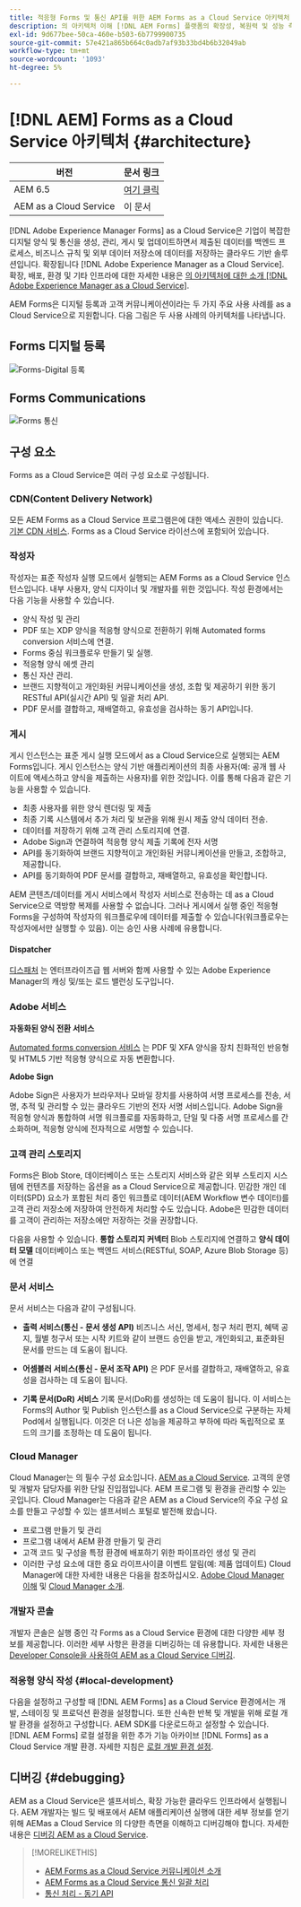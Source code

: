 ```yaml
---
title: 적응형 Forms 및 통신 API를 위한 AEM Forms as a Cloud Service 아키텍처
description: 의 아키텍처 이해 [!DNL AEM Forms] 플랫폼의 확장성, 복원력 및 성능 측면에 대해 as a Cloud Service으로 알아볼 수 있습니다.
exl-id: 9d677bee-50ca-460e-b503-6b7799900735
source-git-commit: 57e421a865b664c0adb7af93b33bd4b6b32049ab
workflow-type: tm+mt
source-wordcount: '1093'
ht-degree: 5%

---
```


# [!DNL AEM] Forms as a Cloud Service 아키텍처 {#architecture}

| 버전 | 문서 링크 |
| -------- | ---------------------------- |
| AEM 6.5 | [여기 클릭](https://experienceleague.adobe.com/docs/experience-manager-65/forms/install-aem-forms/aem-forms-architecture-deployment.html) |
| AEM as a Cloud Service | 이 문서 |

[!DNL Adobe Experience Manager Forms] as a Cloud Service은 기업이 복잡한 디지털 양식 및 통신을 생성, 관리, 게시 및 업데이트하면서 제출된 데이터를 백엔드 프로세스, 비즈니스 규칙 및 외부 데이터 저장소에 데이터를 저장하는 클라우드 기반 솔루션입니다. 확장됩니다 [!DNL Adobe Experience Manager as a Cloud Service]. 확장, 배포, 환경 및 기타 인프라에 대한 자세한 내용은 [의 아키텍처에 대한 소개 [!DNL Adobe Experience Manager as a Cloud Service]](https://experienceleague.adobe.com/docs/experience-manager-cloud-service/core-concepts/architecture.html).

AEM Forms은 디지털 등록과 고객 커뮤니케이션이라는 두 가지 주요 사용 사례를 as a Cloud Service으로 지원합니다. 다음 그림은 두 사용 사례의 아키텍처를 나타냅니다.

## Forms 디지털 등록

![Forms-Digital 등록](assets/forms-cloud-service-architecture-forms-digital-enrollment.svg)

## Forms Communications

![Forms 통신](assets/forms-cloud-service-architecture-forms-communications.svg)

## 구성 요소

Forms as a Cloud Service은 여러 구성 요소로 구성됩니다.

### CDN(Content Delivery Network)

모든 AEM Forms as a Cloud Service 프로그램은에 대한 액세스 권한이 있습니다. [기본 CDN 서비스](https://experienceleague.adobe.com/docs/experience-manager-cloud-service/content/implementing/content-delivery/cdn.html). Forms as a Cloud Service 라이선스에 포함되어 있습니다.

### 작성자

작성자는 표준 작성자 실행 모드에서 실행되는 AEM Forms as a Cloud Service 인스턴스입니다. 내부 사용자, 양식 디자이너 및 개발자를 위한 것입니다. 작성 환경에서는 다음 기능을 사용할 수 있습니다.

* 양식 작성 및 관리
* PDF 또는 XDP 양식을 적응형 양식으로 전환하기 위해 Automated forms conversion 서비스에 연결.
* Forms 중심 워크플로우 만들기 및 실행.
* 적응형 양식 에셋 관리
* 통신 자산 관리.
* 브랜드 지향적이고 개인화된 커뮤니케이션을 생성, 조합 및 제공하기 위한 동기 RESTful API(실시간 API) 및 일괄 처리 API.
* PDF 문서를 결합하고, 재배열하고, 유효성을 검사하는 동기 API입니다.

### 게시

게시 인스턴스는 표준 게시 실행 모드에서 as a Cloud Service으로 실행되는 AEM Forms입니다. 게시 인스턴스는 양식 기반 애플리케이션의 최종 사용자(예: 공개 웹 사이트에 액세스하고 양식을 제출하는 사용자)를 위한 것입니다. 이를 통해 다음과 같은 기능을 사용할 수 있습니다.

* 최종 사용자를 위한 양식 렌더링 및 제출
* 최종 기록 시스템에서 추가 처리 및 보관을 위해 원시 제출 양식 데이터 전송.
* 데이터를 저장하기 위해 고객 관리 스토리지에 연결.
* Adobe Sign과 연결하여 적응형 양식 제출 기록에 전자 서명
* API를 동기화하여 브랜드 지향적이고 개인화된 커뮤니케이션을 만들고, 조합하고, 제공합니다.
* API를 동기화하여 PDF 문서를 결합하고, 재배열하고, 유효성을 확인합니다.

AEM 콘텐츠/데이터를 게시 서비스에서 작성자 서비스로 전송하는 데 as a Cloud Service으로 역방향 복제를 사용할 수 없습니다. 그러나 게시에서 실행 중인 적응형 Forms을 구성하여 작성자의 워크플로우에 데이터를 제출할 수 있습니다(워크플로우는 작성자에서만 실행할 수 있음). 이는 승인 사용 사례에 유용합니다.

#### Dispatcher

[디스패처](https://experienceleague.adobe.com/docs/experience-manager-cloud-service/content/implementing/content-delivery/disp-overview.html) 는 엔터프라이즈급 웹 서버와 함께 사용할 수 있는 Adobe Experience Manager의 캐싱 및/또는 로드 밸런싱 도구입니다.

### Adobe 서비스

**자동화된 양식 전환 서비스**

[Automated forms conversion 서비스](https://experienceleague.adobe.com/docs/aem-forms-automated-conversion-service/using/introduction.html) 는 PDF 및 XFA 양식을 장치 친화적인 반응형 및 HTML5 기반 적응형 양식으로 자동 변환합니다.

**Adobe Sign**

Adobe Sign은 사용자가 브라우저나 모바일 장치를 사용하여 서명 프로세스를 전송, 서명, 추적 및 관리할 수 있는 클라우드 기반의 전자 서명 서비스입니다. Adobe Sign을 적응형 양식과 통합하여 서명 워크플로를 자동화하고, 단일 및 다중 서명 프로세스를 간소화하며, 적응형 양식에 전자적으로 서명할 수 있습니다.

<!-- **PDF Service API**
Adobe’s PDF Services API lets create, combine, export, and extract data from PDFs through powerful and flexible cloud-based APIs. -->

### 고객 관리 스토리지

Forms은 Blob Store, 데이터베이스 또는 스토리지 서비스와 같은 외부 스토리지 시스템에 컨텐츠를 저장하는 옵션을 as a Cloud Service으로 제공합니다. 민감한 개인 데이터(SPD) 요소가 포함된 처리 중인 워크플로 데이터(AEM Workflow 변수 데이터)를 고객 관리 저장소에 저장하여 안전하게 처리할 수도 있습니다. Adobe은 민감한 데이터를 고객이 관리하는 저장소에만 저장하는 것을 권장합니다.

다음을 사용할 수 있습니다. **통합 스토리지 커넥터** Blob 스토리지에 연결하고 **양식 데이터 모델** 데이터베이스 또는 백엔드 서비스(RESTful, SOAP, Azure Blob Storage 등)에 연결

### 문서 서비스

문서 서비스는 다음과 같이 구성됩니다.

* **출력 서비스(통신 - 문서 생성 API)** 비즈니스 서신, 명세서, 청구 처리 편지, 혜택 공지, 월별 청구서 또는 시작 키트와 같이 브랜드 승인을 받고, 개인화되고, 표준화된 문서를 만드는 데 도움이 됩니다.

* **어셈블러 서비스(통신 - 문서 조작 API)** 은 PDF 문서를 결합하고, 재배열하고, 유효성을 검사하는 데 도움이 됩니다.

* **기록 문서(DoR) 서비스** 기록 문서(DoR)를 생성하는 데 도움이 됩니다. 이 서비스는 Forms의 Author 및 Publish 인스턴스를 as a Cloud Service으로 구분하는 자체 Pod에서 실행됩니다. 이것은 더 나은 성능을 제공하고 부하에 따라 독립적으로 포드의 크기를 조정하는 데 도움이 됩니다.

### Cloud Manager

Cloud Manager는 의 필수 구성 요소입니다. [AEM as a Cloud Service](https://experienceleague.adobe.com/docs/experience-manager-cloud-service/overview/introduction.html?lang=ko-KR). 고객의 운영 및 개발자 담당자를 위한 단일 진입점입니다. AEM 프로그램 및 환경을 관리할 수 있는 곳입니다. Cloud Manager는 다음과 같은 AEM as a Cloud Service의 주요 구성 요소를 만들고 구성할 수 있는 셀프서비스 포털로 발전해 왔습니다.

* 프로그램 만들기 및 관리
* 프로그램 내에서 AEM 환경 만들기 및 관리
* 고객 코드 및 구성을 특정 환경에 배포하기 위한 파이프라인 생성 및 관리
* 이러한 구성 요소에 대한 중요 라이프사이클 이벤트 알림(예: 제품 업데이트) Cloud Manager에 대한 자세한 내용은 다음을 참조하십시오. [Adobe Cloud Manager 이해](https://experienceleague.adobe.com/docs/experience-manager-learn/foundation/cloud-manager/understand-cloud-manager-for-aem.html) 및 [Cloud Manager 소개](https://experienceleague.adobe.com/docs/experience-manager-cloud-manager/using/introduction-to-cloud-manager.html).

### 개발자 콘솔

개발자 콘솔은 실행 중인 각 Forms as a Cloud Service 환경에 대한 다양한 세부 정보를 제공합니다. 이러한 세부 사항은 환경을 디버깅하는 데 유용합니다. 자세한 내용은 [Developer Console을 사용하여 AEM as a Cloud Service 디버깅](https://experienceleague.adobe.com/docs/experience-manager-learn/cloud-service/debugging/debugging-aem-as-a-cloud-service/developer-console.html).

<!--

+++CDN (Content Delivery Network):

Every AEM Forms as a Cloud Service program has access to Fastly CDN service. It is included in the licence of Forms as a Cloud Services.

+++

+++Adaptive Forms
Adaptive Forms enable customers to author web-friendly reflowable web forms and fragments that are used by the customers for their data capture needs. This feature enables customers to manage their complex data capture needs easily, by leveraging multiple integrations with Adobe Sign, Document Services, Form Data Model, Automated Forms Conversion service, and more.

+++

+++Automated Forms Conversion Service (AFCS)
Automated Forms Conversion service helps accelerate digitization and modernization of data capture experience through automated conversion of PDF forms to adaptive forms. The service, powered by Adobe Sensei, automatically converts your PDF forms to device-friendly, responsive, and HTML5-based adaptive forms. While leveraging the existing investments in PDF Forms and XFA, the service also applies appropriate validations, styling, and layout to adaptive form fields during conversion.

+++

+++Form Data Model
The Form Data Model (FDM) feature is the standard way of creating data integrations with external/internal data sources and using them across the different Forms as a Cloud Service features. FDM provides a rich editor for customers to integrate, define, and manage relationships between the different entities and data sources and perform operations on them. Form data is stored in a data store hosted on the customer premises. Organizations can also use blob store hosted by the cloud provider and Adobe Experince Platform to store data.

+++

+++Forms Workflows
Forms-centric workflows is an extension to the default AEM Workflow and provides our customers with additional workflow capabilities like Form Data review, task assignment, and document services invocation.

+++

+++Communications
Forms as a Cloud Service offering consists of multiple services tailored specifically for document processing.

+++

+++Document of Record
A Document of Record is a PDF version of a form. It provides an ability to keep a record of the information  that you provide and submit in an Adaptive Form in PDF fromat. The service provides a default DoR template and tools to develop a custom template.

+++

## Terminologies

<!-- ## Cloud Manager{#cloud-manager}

Cloud Manager is an essential component to [AEM as a Cloud Service](https://experienceleague.adobe.com/docs/experience-manager-cloud-service/overview/introduction.html?lang=en). Each new tenant of the [!DNL AEM Forms] as a Cloud Service is first provisioned for Cloud Manager access. Cloud Manager is the single-entry point for the operations and developer persona of our customers. It is the place from where the AEM programs and environments can be managed. Cloud Manager has evolved as a self-service portal where the main components of the AEM as a Cloud Service can be created and configured:

* Creating and managing programs
* Creating and managing the AEM environments within the programs
* Creating and managing the pipelines for deploying the customer code and configuration to a particular environment
* Getting notified of important lifecycle events for these components (for example, product updates)
For more information about Cloud Manager, see [Understand Adobe Cloud Manager](https://experienceleague.adobe.com/docs/experience-manager-learn/foundation/cloud-manager/understand-cloud-manager-for-aem.html) and [Introduction to Cloud Manager](https://experienceleague.adobe.com/docs/experience-manager-cloud-manager/using/introduction-to-cloud-manager.html).

## Users and Authentication {#users-and-authentication}

AEM as a Cloud Service includes Admin Console support for AEM instances and Adobe Identity Management System (IMS) based authentication. The Admin Console allows administrators to centrally manage all Experience Cloud users. Users and Groups can be assigned to product profiles associated with AEM as a Cloud Service instances, allowing them to log in to that instance. For more information about users, authentication, and, and accessing an instance of AEM as a Cloud Service, see [IMS Support for [!DNL Adobe Experience Manager] as a Cloud Service](https://experienceleague.adobe.com/docs/experience-manager-cloud-service/security/ims-support.html?lang=en#introduction).

Various personas are involved in a typical [!DNL AEM Forms] project. After you log in to your [!DNL AEM Forms] as a Cloud Service instance, you can [add users in admin console](https://experienceleague.adobe.com/docs/experience-manager-cloud-service/security/ims-support.html) for personas applicable to your organization or project and [assign users to built-in groups](forms-groups-privileges-tasks.md) to provide them required privileges.

To learn various in-built [!DNL AEM Forms] specific user groups and privileges available on [!DNL AEM Forms] as a Cloud Services instance, see [Configure, user, roles and groups](forms-groups-privileges-tasks.md). 

## Developer Experience {#developer-experience}

The new architecture supporting AEM as a Cloud Service brings some key changes to the overall developer experience. One of the major goals for the changes to developer experience is to allow migration to AEM as a Cloud Service as quickly as possible, with little modifications to existing custom code.

## Cloud development {#cloud-development}

Here are the guidelines to run your existing code smoothly on AEM as a Cloud Service environment:

* Store your code and configurations to the Git repository of the associated Cloud Manager program. It makes managing and integrating code with CI/CD a breeze.  
* Make application code and configuration compatible with the baseline [!DNL AEM Forms] images. Using the latest APIs helps to build faster and secure applications.
* Use the Cloud Manager pipeline associated with the Cloud Manager environment to build and deploy applications. It helps you bring the latest features and bug fixed for [!DNL AEM Forms] as a Cloud Service to your environment.
* Try that your custom applications pass all the code quality, security, and performance gates enforced in the pipeline. It helps build secure and better performing applications which leads to better customer experience. You can always use Cloud Manager UI to skip some checks.
This process is commonly referred to as cloud-first development. [!DNL AEM Forms] as a Cloud Service also provides an SDK to support rapid development before the pending code and configuration changes are attempted in the cloud.
Some interfaces that were previously part of the AEM QuickStart are no longer available to the users of the AEM as a Cloud Service environment. For instance, the Web Console where OSGI bundles and their associated configuration are managed. The CRXDE Lite content repository browser becomes only accessible on non-production environment types. A subset of the Web Console functionalities that developers require, especially when it comes to diagnostics and status purposes, is made available via a new developer console.
Also, one of the most common requirements for developers is quick access to the log files of the various environments. With [!DNL AEM Cloud Service], the log files of the different nodes in the Author, Publish are made available via the Cloud Manager, either in the form of files that can be downloaded or via APIs for tailing the logs. Due to the clear separation of code and content, developers can use a particular process for updating content as part of a deployment. The typical use cases for mutable content are:
* Standard “default” content that is part of the customer project (for example, folders, templates, workflows...)
* Search index definitions
* ACLs and permissions
* Service users and user groups
Set up your development environment, [Configure your CI/CD Pipeline](https://experienceleague.adobe.com/docs/experience-manager-cloud-manager/using/how-to-use/configuring-pipeline.html), and learn to [deploy your code](https://experienceleague.adobe.com/docs/experience-manager-cloud-manager/using/how-to-use/deploying-code.html) on the environment. -->

### 적응형 양식 작성 {#local-development}

다음을 설정하고 구성할 때 [!DNL AEM Forms] as a Cloud Service 환경에서는 개발, 스테이징 및 프로덕션 환경을 설정합니다. 또한 신속한 반복 및 개발을 위해 로컬 개발 환경을 설정하고 구성합니다. AEM SDK를 다운로드하고 설정할 수 있습니다. [!DNL AEM Forms] 로컬 설정을 위한 추가 기능 아카이브 [!DNL Forms] as a Cloud Service 개발 환경.  자세한 지침은 [로컬 개발 환경 설정](setup-local-development-environment.md).

## 디버깅 {#debugging}

AEM as a Cloud Service은 셀프서비스, 확장 가능한 클라우드 인프라에서 실행됩니다. AEM 개발자는 빌드 및 배포에서 AEM 애플리케이션 실행에 대한 세부 정보를 얻기 위해 AEMas a Cloud Service 의 다양한 측면을 이해하고 디버깅해야 합니다. 자세한 내용은 [디버깅 AEM as a Cloud Service](https://experienceleague.adobe.com/docs/experience-manager-learn/cloud-service/debugging/debugging-aem-as-a-cloud-service/overview.html).


>[!MORELIKETHIS]
>
>* [AEM Forms as a Cloud Service 커뮤니케이션 소개](/help/forms/aem-forms-cloud-service-communications-introduction.md)
>* [AEM Forms as a Cloud Service 통신 일괄 처리](/help/forms/aem-forms-cloud-service-communications-batch-processing.md)
>* [통신 처리 - 동기 API](/help/forms/aem-forms-cloud-service-communications.md)
